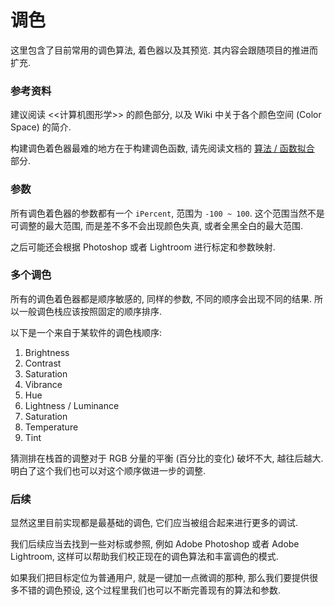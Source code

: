 # 调色

这里包含了目前常用的调色算法, 着色器以及其预览. 其内容会跟随项目的推进而扩充.


### 参考资料

建议阅读 <<计算机图形学>> 的颜色部分, 以及 Wiki 中关于各个颜色空间 (Color Space) 的简介.

构建调色着色器最难的地方在于构建调色函数, 请先阅读文档的 [算法 / 函数拟合](#math/function-fitting) 部分.


### 参数

所有调色着色器的参数都有一个 `iPercent`, 范围为 `-100 ~ 100`. 这个范围当然不是可调整的最大范围, 而是差不多不会出现颜色失真, 或者全黑全白的最大范围.

之后可能还会根据 Photoshop 或者 Lightroom 进行标定和参数映射.



### 多个调色

所有的调色着色器都是顺序敏感的, 同样的参数, 不同的顺序会出现不同的结果. 所以一般调色栈应该按照固定的顺序排序.

以下是一个来自于某软件的调色栈顺序:

1. Brightness
2. Contrast
3. Saturation
4. Vibrance
5. Hue
6. Lightness / Luminance
7. Saturation
8. Temperature
9. Tint

猜测排在栈首的调整对于 RGB 分量的平衡 (百分比的变化) 破坏不大, 越往后越大. 明白了这个我们也可以对这个顺序做进一步的调整.



### 后续

显然这里目前实现都是最基础的调色, 它们应当被组合起来进行更多的调试.

我们后续应当去找到一些对标或参照, 例如 Adobe Photoshop 或者 Adobe Lightroom, 这样可以帮助我们校正现在的调色算法和丰富调色的模式.

如果我们把目标定位为普通用户, 就是一键加一点微调的那种, 那么我们要提供很多不错的调色预设, 这个过程里我们也可以不断完善现有的算法和参数.